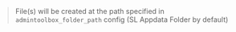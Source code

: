 
> File(s) will be created at the path specified in `admintoolbox_folder_path` config (SL Appdata Folder by default)

